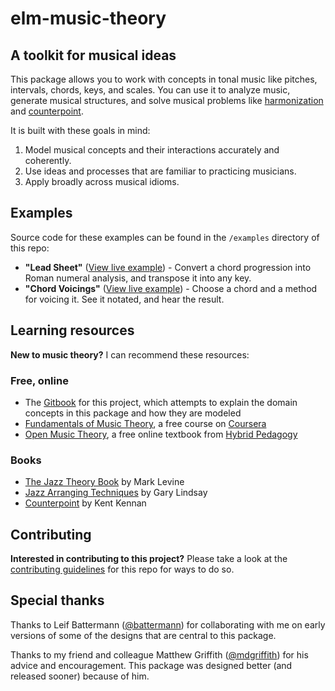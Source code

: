 # elm-music-theory

## A toolkit for musical ideas

This package allows you to work with concepts in tonal music like pitches, intervals, chords, keys, and scales. You can use it to analyze music, generate musical structures, and solve musical problems like [harmonization](https://en.wikipedia.org/wiki/Harmonization) and [counterpoint](https://en.wikipedia.org/wiki/Counterpoint).

It is built with these goals in mind:

1. Model musical concepts and their interactions accurately and coherently.
2. Use ideas and processes that are familiar to practicing musicians.
3. Apply broadly across musical idioms.

## Examples

Source code for these examples can be found in the `/examples` directory of this repo:

- **"Lead Sheet"** ([View live example](https://duncanmalashock.github.io/elm-music-theory-examples/lead-sheet/)) - Convert a chord progression into Roman numeral analysis, and transpose it into any key. 
- **"Chord Voicings"**  ([View live example](https://duncanmalashock.github.io/elm-music-theory-examples/chord-voicings/)) - Choose a chord and a method for voicing it. See it notated, and hear the result.  

## Learning resources

**New to music theory?** I can recommend these resources:

### Free, online

- The [Gitbook](https://duncanmalashock.gitbook.io/music-theory/) for this project, which attempts to explain the domain concepts in this package and how they are modeled
- [Fundamentals of Music Theory](https://www.coursera.org/learn/edinburgh-music-theory/), a free course on [Coursera](https://www.coursera.org/)
- [Open Music Theory](http://openmusictheory.com/), a free online textbook from [Hybrid Pedagogy](https://hybridpedagogy.org/)

### Books

- [The Jazz Theory Book](https://www.worldcat.org/title/jazz-theory-book/oclc/981421631) by Mark Levine
- [Jazz Arranging Techniques](http://lindsayjazz.com/jazz-arranging-techniques/) by Gary Lindsay
- [Counterpoint](https://www.worldcat.org/title/counterpoint-based-on-eighteenth-century-practice/oclc/726187199) by Kent Kennan

## Contributing

**Interested in contributing to this project?** Please take a look at the [contributing guidelines](https://github.com/duncanmalashock/elm-music-theory/blob/master/CONTRIBUTING.md) for this repo for ways to do so. 

## Special thanks

Thanks to Leif Battermann ([@battermann](https://github.com/battermann)) for collaborating with me on early versions of some of the designs that are central to this package.  

Thanks to my friend and colleague Matthew Griffith ([@mdgriffith](https://github.com/mdgriffith)) for his advice and encouragement. This package was designed better (and released sooner) because of him.

